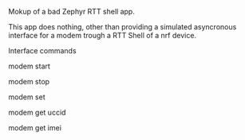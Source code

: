 Mokup of a bad Zephyr RTT shell app.

This app does nothing, other than providing a simulated asyncronous interface for a modem trough a RTT Shell of a nrf device.

Interface commands

modem start

modem stop

modem set <whatever>

modem get uccid

modem get imei